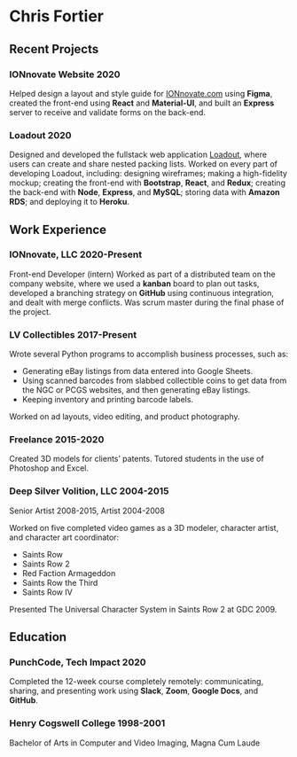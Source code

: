 # Chris Fortier

## Recent Projects

### IONnovate Website 2020

Helped design a layout and style guide for [IONnovate.com](http://www.ionnovate.com/) using **Figma**, created the front-end using **React** and **Material-UI**, and built an **Express** server to receive and validate forms on the back-end.

### Loadout 2020

Designed and developed the fullstack web application [Loadout](https://loadoutapp.herokuapp.com/), where users can create and share nested packing lists. <!--[loadoutapp.herokuapp.com](https://loadoutapp.herokuapp.com/)-->Worked on every part of developing Loadout, including: designing wireframes; making a high-fidelity mockup; creating the front-end with **Bootstrap**, **React**, and **Redux**; creating the back-end with **Node**, **Express**, and **MySQL**; storing data with **Amazon RDS**; and <!--finally -->deploying it to **Heroku**.

## Work Experience

### IONnovate, LLC 2020-Present

Front-end Developer (intern)
Worked as part of a distributed team on the company website, where we used a **kanban** board to plan out tasks, developed a branching strategy on **GitHub** using continuous integration, and dealt with merge conflicts. Was scrum master during the final phase of the project.

### LV Collectibles 2017-Present

Wrote several Python programs to accomplish business processes, such as:

-  Generating eBay listings from data entered into Google Sheets.
-  Using scanned barcodes from slabbed collectible coins to get data from the NGC or PCGS websites, and then generating eBay listings.
-  Keeping inventory and printing barcode labels.

Worked on ad layouts, video editing, and product photography.

### Freelance 2015-2020

Created 3D models for clients’ patents.
Tutored students in the use of Photoshop and Excel.

### Deep Silver Volition, LLC 2004-2015

Senior Artist 2008-2015, Artist 2004-2008

Worked on five completed video games as a 3D modeler, character artist, and character art coordinator:

-  Saints Row
-  Saints Row 2
-  Red Faction Armageddon
-  Saints Row the Third
-  Saints Row IV

Presented The Universal Character System in Saints Row 2 at GDC 2009.

## Education

### PunchCode, Tech Impact 2020

<!-- Developed [White Bear](https://oursblanc.herokuapp.com/), a fullstack application that helps users improve their memory by creating flashcards and test themselves using spaced-repetition. -->

Completed the 12-week course completely remotely: communicating, sharing, and presenting work using **Slack**, **Zoom**, **Google Docs**, and **GitHub**.

### Henry Cogswell College 1998-2001

Bachelor of Arts in Computer and Video Imaging, Magna Cum Laude
